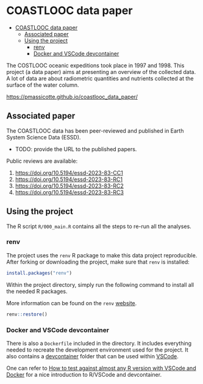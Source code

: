 # COASTLOOC data paper

<!--toc:start-->
- [COASTLOOC data paper](#coastlooc-data-paper)
  - [Associated paper](#associated-paper)
  - [Using the project](#using-the-project)
    - [renv](#renv)
    - [Docker and VSCode devcontainer](#docker-and-vscode-devcontainer)
<!--toc:end-->

The COSTLOOC oceanic expeditions took place in 1997 and 1998. This project (a data paper) aims at presenting an overview of the collected data. A lot of data are about radiometric quantities and nutrients collected at the surface of the water column.

<https://pmassicotte.github.io/coastlooc_data_paper/>

## Associated paper

The COASTLOOC data has been peer-reviewed and published in Earth System Science Data (ESSD).

- TODO: provide the URL to the published papers.

Public reviews are available:

1. https://doi.org/10.5194/essd-2023-83-CC1
2. https://doi.org/10.5194/essd-2023-83-RC1
3. https://doi.org/10.5194/essd-2023-83-RC2
4. https://doi.org/10.5194/essd-2023-83-RC3

## Using the project   

The R script `R/000_main.R` contains all the steps to re-run all the analyses.

### renv

The project uses the `renv` R package to make this data project reproducible. After forking or downloading the project, make sure that `renv` is installed:

```r
install.packages("renv")
```

Within the project directory, simply run the following command to install all the needed R packages.

More information can be found on the `renv` [website](https://rstudio.github.io/renv/).

```r
renv::restore()
```

### Docker and VSCode devcontainer

There is also a `Dockerfile` included in the directory. It includes everything needed to recreate the development environment used for the project. It also contains a [devcontainer](https://code.visualstudio.com/docs/devcontainers/containers) folder that can be used within [VSCode](https://code.visualstudio.com/).

One can refer to [How to test against almost any R version with VSCode and Docker](https://milesmcbain.micro.blog/2021/05/05/how-to-test.html) for a nice introduction to R/VSCode and devcontainer.
